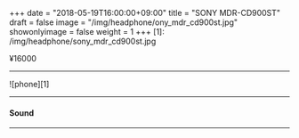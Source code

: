 +++
date = "2018-05-19T16:00:00+09:00"
title = "SONY MDR-CD900ST"
draft = false
image = "/img/headphone/ony_mdr_cd900st.jpg"
showonlyimage = false
weight = 1
+++
[1]: /img/headphone/sony_mdr_cd900st.jpg

<p class="txtR">¥16000</p>  

<!--more-->

---

![phone][1]

<div id="page-links">
<page-link v-bind:link="link" ></page-link>
</div>

---

#### Sound 

<div id="audio-tracks">
<audio-track
  v-for="track in tracks"
  v-bind:track="track"
></audio-track>
</div>

---

<div id="spec">
<product-specification v-bind:spec="spec" ></product-specification>
</div>

<script src="/js/headphone/page-links.js"></script>
<script src="/js/headphone/spec.js"></script>
<script src="/js/headphone/audio-track.js"></script>

<script>
new Vue({
  el: '#spec',
  data: {
    spec:
      {
        system: "Dynamic",
        design: "Closed-Back",
        weight: "200g",
        impedance: "63Ω",
        plug: "Stereo Standard"
      }
  }
});

new Vue({
  el: '#page-links',
  data: {
    link:
      {
        official: "http://www.smci.jp/s/headp/page/cd900st",
        amazon: "https://www.amazon.co.jp/dp/B000UPEJCU",
        eIyahon: "http://www.e-earphone.jp/shop/shopdetail.html?brandcode=002014000005&search=900st&sort=price_desc"
      }
  }
});

new Vue({
  el: '#audio-tracks',
  data: {
    tracks: [
      {
        title: "Alan Walker - Fade",
        video: "https://www.youtube.com/embed/" + "bM7SZ5SBzyY",
        viewingTrack: "https://w.soundcloud.com/player/?url=https%3A//api.soundcloud.com/tracks/"+ "456916059"
      },
    ]
  }
});

</script>

